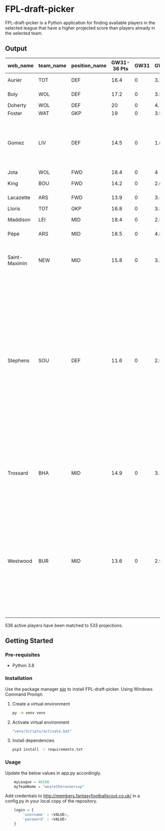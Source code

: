 # FPL-draft-picker

FPL-draft-picker is a Python application for finding available players in the selected league that have a higher 
projected score than players already in the selected team.

## Output

| web_name      | team_name   | position_name   |   GW31-36 Pts |   GW31 |   GW32 |   GW33 |   GW34 |   GW35 |   GW36 | candidates                                                                                                                                                                                                                                                             |
|---------------|-------------|-----------------|---------------|--------|--------|--------|--------|--------|--------|------------------------------------------------------------------------------------------------------------------------------------------------------------------------------------------------------------------------------------------------------------------------|
| Aurier        | TOT         | DEF             |          16.4 |      0 |    3.2 |    3.6 |    3.2 |    3   |    3.4 | [('Laporte', 18.0)]                                                                                                                                                                                                                                                    |
| Boly          | WOL         | DEF             |          17.2 |      0 |    3.5 |    3.3 |    3.2 |    3.7 |    3.5 | [('Laporte', 18.0)]                                                                                                                                                                                                                                                    |
| Doherty       | WOL         | DEF             |          20   |      0 |    4.1 |    3.9 |    3.7 |    4.2 |    4   | []                                                                                                                                                                                                                                                                     |
| Foster        | WAT         | GKP             |          19   |      0 |    3.9 |    3.3 |    4.1 |    4.2 |    3.6 | []                                                                                                                                                                                                                                                                     |
| Gomez         | LIV         | DEF             |          14.5 |      0 |    1.6 |    3.6 |    3.1 |    3.7 |    2.5 | [('Laporte', 18.0), ('Mina', 15.5), ('Rüdiger', 15.0), ('Sidibé', 14.7)]                                                                                                                                                                                               |
| Jota          | WOL         | FWD             |          18.4 |      0 |    4   |    3.8 |    3.3 |    3.8 |    3.6 | []                                                                                                                                                                                                                                                                     |
| King          | BOU         | FWD             |          14.2 |      0 |    2.6 |    2.5 |    3.3 |    3.2 |    2.5 | [('Samatta', 14.6)]                                                                                                                                                                                                                                                    |
| Lacazette     | ARS         | FWD             |          13.9 |      0 |    3.5 |    2.5 |    2.8 |    2.6 |    2.5 | [('Samatta', 14.6)]                                                                                                                                                                                                                                                    |
| Lloris        | TOT         | GKP             |          16.8 |      0 |    3.3 |    3.5 |    3.3 |    3.2 |    3.4 | []                                                                                                                                                                                                                                                                     |
| Maddison      | LEI         | MID             |          18.4 |      0 |    2.5 |    4   |    3.5 |    4.1 |    4.2 | [('David Silva', 18.6)]                                                                                                                                                                                                                                                |
| Pépé          | ARS         | MID             |          18.5 |      0 |    4.8 |    3.3 |    3.7 |    3.4 |    3.2 | [('David Silva', 18.6)]                                                                                                                                                                                                                                                |
| Saint-Maximin | NEW         | MID             |          15.8 |      0 |    3.3 |    3.7 |    2.4 |    3.1 |    3.3 | [('David Silva', 18.6), ('Sigurdsson', 17.9), ('Bowen', 16.0)]                                                                                                                                                                                                         |
| Stephens      | SOU         | DEF             |          11.6 |      0 |    2.5 |    1.6 |    2.3 |    2   |    3.2 | [('Laporte', 18.0), ('Mina', 15.5), ('Rüdiger', 15.0), ('Sidibé', 14.7), ('James', 13.8), ('Holgate', 13.6), ('Cresswell', 13.3), ('Ogbonna', 13.2), ('Kiko Femenía', 13.1), ('Cathcart', 13.0), ('Kabasele', 12.6), ('Diop', 12.5), ('Aké', 12.4), ('Webster', 12.0)] |
| Trossard      | BHA         | MID             |          14.9 |      0 |    3.2 |    3.4 |    2.7 |    2.7 |    3   | [('David Silva', 18.6), ('Sigurdsson', 17.9), ('Bowen', 16.0), ('Buendía', 15.8), ('Hughes', 15.1)]                                                                                                                                                                    |
| Westwood      | BUR         | MID             |          13.6 |      0 |    2.9 |    3   |    2.8 |    2.1 |    2.8 | [('David Silva', 18.6), ('Sigurdsson', 17.9), ('Bowen', 16.0), ('Buendía', 15.8), ('Hughes', 15.1), ('Almirón', 14.9), ('Pereyra', 14.8), ('Shelvey', 14.4), ('Noble', 14.3)]                                                                                          |

536 active players have been matched to 533 projections.

## Getting Started

### Pre-requisites
* Python 3.8

### Installation
Use the package manager [pip](https://pip.pypa.io/en/stable/) to install FPL-draft-picker. Using Windows Command Prompt:

1. Create a virtual environment
    ```bash
    py -m venv venv
    ```
2. Activate virtual environment
    ```bash
    "venv/Scripts/activate.bat"
    ```
3. Install dependencies
    ```bash
    pip3 install -r requirements.txt
    ```
   
### Usage
Update the below values in app.py accordingly.

```python
    myLeague = 48188
    myTeamName = "wearetherunnersup"
```

Add credentials to http://members.fantasyfootballscout.co.uk/ in a config.py in your local copy of the repository.

```python
    login = {
        'username' : <VALUE>,
        'password' : <VALUE>
    }
```